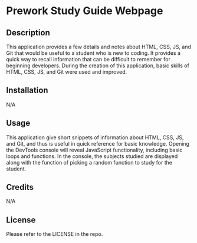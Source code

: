 # Prework Study Guide Webpage

## Description
This application provides a few details and notes about HTML, CSS, JS, and Git that would be useful to a student who is new to coding. It provides a quick way to recall information that can be difficult to remember for beginning developers. During the creation of this application, basic skills of HTML, CSS, JS, and Git were used and improved.

## Installation

N/A
## Usage
This application give short snippets of information about HTML, CSS, JS, and Git, and thus is useful in quick reference for basic knowledge. Opening the DevTools console will reveal JavaScript functionality, including basic loops and functions. In the console, the subjects studied are displayed along with the function of picking a random function to study for the student. 
## Credits
N/A

## License

Please refer to the LICENSE in the repo.
